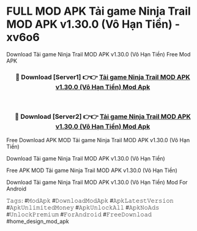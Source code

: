 # FULL MOD APK Tải game Ninja Trail MOD APK v1.30.0 (Vô Hạn Tiền) - xv6o6
Download Tải game Ninja Trail MOD APK v1.30.0 (Vô Hạn Tiền) Free Mod APK

<div align="center">
<h3>🔴 Download [Server1] 👉👉 <a href="https://apk-comot.site?title=Tải_game_Ninja_Trail_MOD_APK_v1.30.0_(Vô_Hạn_Tiền)">Tải game Ninja Trail MOD APK v1.30.0 (Vô Hạn Tiền) Mod Apk</a></h3><br>

<h3>🔴 Download [Server2] 👉👉 <a href="https://apk-comot.site?title=Tải_game_Ninja_Trail_MOD_APK_v1.30.0_(Vô_Hạn_Tiền)">Tải game Ninja Trail MOD APK v1.30.0 (Vô Hạn Tiền) Mod Apk</a></h3>
</div>


Free Download APK MOD Tải game Ninja Trail MOD APK v1.30.0 (Vô Hạn Tiền)

Download Tải game Ninja Trail MOD APK v1.30.0 (Vô Hạn Tiền) 

Free APK MOD Tải game Ninja Trail MOD APK v1.30.0 (Vô Hạn Tiền) 

Download Tải game Ninja Trail MOD APK v1.30.0 (Vô Hạn Tiền) Mod For Android

𝚃𝚊𝚐𝚜: #𝙼𝚘𝚍𝙰𝚙𝚔 #𝙳𝚘𝚠𝚗𝚕𝚘𝚊𝚍𝙼𝚘𝚍𝙰𝚙𝚔 #𝙰𝚙𝚔𝙻𝚊𝚝𝚎𝚜𝚝𝚅𝚎𝚛𝚜𝚒𝚘𝚗 #𝙰𝚙𝚔𝚄𝚗𝚕𝚒𝚖𝚒𝚝𝚎𝚍𝙼𝚘𝚗𝚎𝚢 #𝙰𝚙𝚔𝚄𝚗𝚕𝚘𝚌𝚔𝙰𝚕𝚕 #𝙰𝚙𝚔𝙽𝚘𝙰𝚍𝚜 #𝚄𝚗𝚕𝚘𝚌𝚔𝙿𝚛𝚎𝚖𝚒𝚞𝚖 #𝙵𝚘𝚛𝙰𝚗𝚍𝚛𝚘𝚒𝚍 #𝙵𝚛𝚎𝚎𝙳𝚘𝚠𝚗𝚕𝚘𝚊𝚍 #home_design_mod_apk